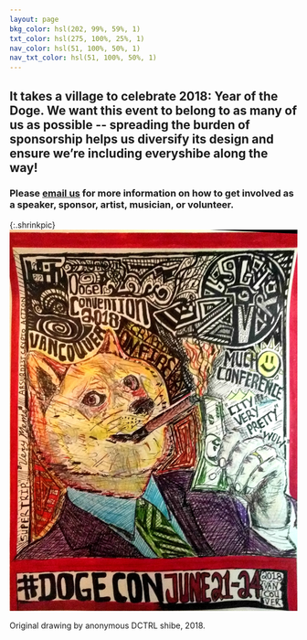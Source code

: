 ```yaml
---
layout: page
bkg_color: hsl(202, 99%, 59%, 1)
txt_color: hsl(275, 100%, 25%, 1)
nav_color: hsl(51, 100%, 50%, 1)
nav_txt_color: hsl(51, 100%, 50%, 1)
---
```


## It takes a village to celebrate 2018: Year of the Doge. We want this event to belong to as many of us as possible -- spreading the burden of sponsorship helps us diversify its design and ensure we’re including everyshibe along the way!

### Please [email us](mailto:carpelunam@gmail.com) for more information on how to get involved as a speaker, sponsor, artist, musician, or volunteer.

{:.shrinkpic}
![Much Dogecon Drawing](/images/doge_drawing.jpg)
  <figcaption>Original drawing by anonymous DCTRL shibe, 2018. </figcaption>
